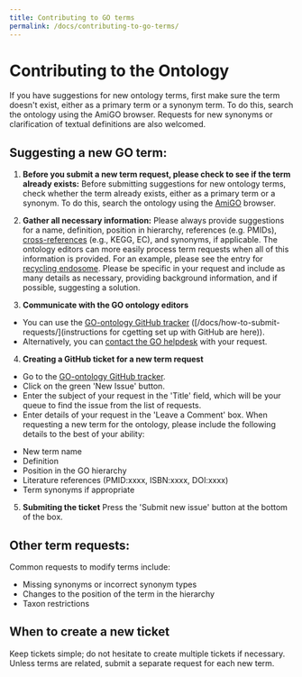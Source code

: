 ```yaml
---
title: Contributing to GO terms
permalink: /docs/contributing-to-go-terms/
---
```


# Contributing to the Ontology

If you have suggestions for new ontology terms, first make sure the term doesn't exist, either as a primary term or a synonym term. To do this, search the ontology using the AmiGO browser. Requests for new synonyms or clarification of textual definitions are also welcomed.


## Suggesting a new GO term:

1. **Before you submit a new term request, please check to see if the term already exists:** Before submitting suggestions for new ontology terms, check whether the term already exists, either as a primary term or a synonym. To do this, search the ontology using the <a href="http://amigo.geneontology.org/amigo">AmiGO</a> browser. 

2. **Gather all necessary information:** Please always provide suggestions for a name, definition, position in hierarchy, references (e.g. PMIDs), [cross-references](/docs/download-mappings/) (e.g., KEGG, EC), and synonyms, if applicable.  The ontology editors can more easily process term requests when all of this information is provided.  For an example, please see the entry for [recycling endosome](http://amigo.geneontology.org/amigo/term/GO:0055037). Please be specific in your request and include as many details as necessary, providing background information, and if possible, suggesting a solution. 

3. **Communicate with the GO ontology editors**
+ You can use the <a href="https://github.com/geneontology/go-ontology/issues">GO-ontology GitHub tracker</a> ([/docs/how-to-submit-requests/](instructions for cgetting set up with GitHub are here)).
+ Alternatively, you can [contact the GO helpdesk](http://help.geneontology.org/) with your request. 

4. **Creating a GitHub ticket for a new term request**
-  Go to the <a href="https://github.com/geneontology/go-ontology/issues">GO-ontology GitHub tracker</a>.
 - Click on the green 'New Issue' button.
 - Enter the subject of your request in the 'Title' field, which will be your queue to find the issue from the list of requests.
 - Enter details of your request in the 'Leave a Comment' box. When requesting a new term for the ontology, please include the following details to the best of your ability:
+ New term name
+ Definition
+ Position in the GO hierarchy
+ Literature references (PMID:xxxx, ISBN:xxxx, DOI:xxxx)
+ Term synonyms if appropriate

5. **Submiting the ticket**
Press the 'Submit new issue' button at the bottom of the box.

## Other term requests: 
Common requests to modify terms include: 
+ Missing synonyms or incorrect synonym types
+ Changes to the position of the term in the hierarchy
 + Taxon restrictions

## When to create a new ticket
Keep tickets simple; do not hesitate to create multiple tickets if necessary. Unless terms are related, submit a separate request for each new term.
 
